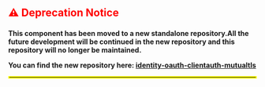 ## <p style="color: red; font-weight: bold;">⚠️ Deprecation Notice </p>

**This component has been moved to a new standalone repository.All the future development will be
continued in the new repository and this repository will no longer be maintained.**

**You can find the new repository here: [identity-oauth-clientauth-mutualtls](https://github.com/wso2-extensions/identity-oauth-clientauth-mutualtls.git)**


<hr style="border: 2px solid yellow;" />
